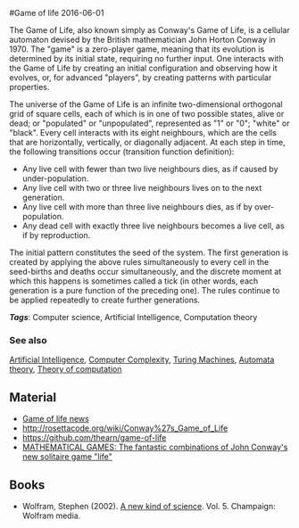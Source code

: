 
#Game of life
2016-06-01

The Game of Life, also known simply as Conway's Game of Life, is a cellular automaton devised by the British mathematician John Horton Conway in 1970.
The "game" is a zero-player game, meaning that its evolution is determined by its initial state, requiring no further input. One interacts with the Game of Life by creating an initial configuration and observing how it evolves, or, for advanced "players", by creating patterns with particular properties.

The universe of the Game of Life is an infinite two-dimensional orthogonal grid of square cells, each of which is in one of two possible states, alive or dead; or "populated" or "unpopulated", represented as "1" or "0"; "white" or "black". Every cell interacts with its eight neighbours, which are the cells that are horizontally, vertically, or diagonally adjacent. At each step in time, the following transitions occur (transition function definition):
* Any live cell with fewer than two live neighbours dies, as if caused by under-population.
* Any live cell with two or three live neighbours lives on to the next generation.
* Any live cell with more than three live neighbours dies, as if by over-population.
* Any dead cell with exactly three live neighbours becomes a live cell, as if by reproduction.

The initial pattern constitutes the seed of the system. The first generation is created by applying the above rules simultaneously to every cell in the seed-births and deaths occur simultaneously, and the discrete moment at which this happens is sometimes called a tick (in other words, each generation is a pure function of the preceding one). The rules continue to be applied repeatedly to create further generations.

***Tags***: Computer science, Artificial Intelligence, Computation theory

### See also
[Artificial Intelligence](/artificial_intelligence), [Computer Complexity](/computer_complexity), [Turing Machines](/turing_machines), [Automata theory](/automata_theory), [Theory of computation](/theory_of_computation)
## Material
* [Game of life news](http://pentadecathlon.com/lifeNews/index.php)
* http://rosettacode.org/wiki/Conway%27s_Game_of_Life
* https://github.com/thearn/game-of-life
* [MATHEMATICAL GAMES: The fantastic combinations of John Conway's new solitaire game "life"](http://web.archive.org/web/20090603015231/http://ddi.cs.uni-potsdam.de/HyFISCH/Produzieren/lis_projekt/proj_gamelife/ConwayScientificAmerican.htm)

## Books
* Wolfram, Stephen (2002). [A new kind of science](https://www.goodreads.com/book/show/238558.A_New_Kind_of_Science). Vol. 5. Champaign: Wolfram media.


